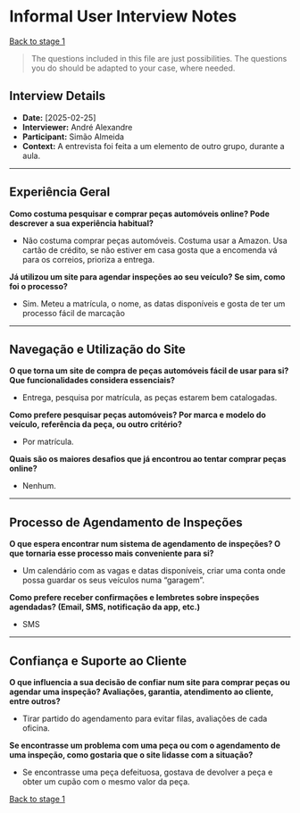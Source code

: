 # Informal User Interview Notes 
[Back to stage 1](../b_stage_1_context_definition)


> 	The questions included in this file are just possibilities. The questions you do should be adapted to your case, where needed.

## Interview Details 
- **Date:** [2025-02-25] 
- **Interviewer:** André Alexandre
- **Participant:** Simão Almeida
- **Context:**  A entrevista foi feita a um elemento de outro grupo, durante a aula.


- --- 
## Experiência Geral

 **Como costuma pesquisar e comprar peças automóveis online? Pode descrever a sua experiência habitual?** 
- Não costuma comprar peças automóveis. Costuma usar a Amazon. Usa cartão de crédito, se não estiver em casa gosta que a encomenda vá para os correios, prioriza a entrega.




**Já utilizou um site para agendar inspeções ao seu veículo? Se sim, como foi o processo?** 
- Sim. Meteu a matrícula, o nome, as datas disponíveis e gosta de ter um processo fácil de marcação



---- 
## Navegação e Utilização do Site
**O que torna um site de compra de peças automóveis fácil de usar para si? Que funcionalidades considera essenciais?** 
- Entrega, pesquisa por matrícula, as peças estarem bem catalogadas.






**Como prefere pesquisar peças automóveis? Por marca e modelo do veículo, referência da peça, ou outro critério?** 
- Por matrícula.





**Quais são os maiores desafios que já encontrou ao tentar comprar peças online?** 
- Nenhum.



--- 
## Processo de Agendamento de Inspeções 

**O que espera encontrar num sistema de agendamento de inspeções? O que tornaria esse processo mais conveniente para si?** 
- Um calendário com as vagas e datas disponíveis, criar uma conta onde possa guardar os seus veículos numa “garagem”.




 

**Como prefere receber confirmações e lembretes sobre inspeções agendadas? (Email, SMS, notificação da app, etc.)** 
- SMS

--- 
## Confiança e Suporte ao Cliente 

**O que influencia a sua decisão de confiar num site para comprar peças ou agendar uma inspeção? Avaliações, garantia, atendimento ao cliente, entre outros?**
- Tirar partido do agendamento para evitar filas, avaliações de cada oficina.



**Se encontrasse um problema com uma peça ou com o agendamento de uma inspeção, como gostaria que o site lidasse com a situação?**
- Se encontrasse uma peça defeituosa, gostava de devolver a peça e obter um cupão com o mesmo valor da peça.


[Back to stage 1](../b_stage_1_context_definition)

